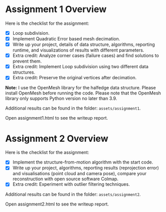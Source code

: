 # Assignment 1 Overview

Here is the checklist for the assignment:

- [x] Loop subdivision.
- [x] Implement Quadratic Error based mesh decimation.
- [x] Write up your project, details of data structure, algorithms, reporting runtime, and visualizations of results with different parameters.
- [x] Extra credit: Analyze corner cases (failure cases) and find solutions to prevent them.
- [x] Extra credit: Implement Loop subdivision using two different data structures.
- [x] Extra credit: Preserve the original vertices after decimation.

**Note:** I use the OpenMesh library for the halfedge data structure. Please install OpenMesh before running the code. Please note that the OpenMesh library only supports Python version no later than 3.9.

Additional results can be found in the folder: `assets/assignment1`.

Open assignment1.html to see the writeup report.


# Assignment 2 Overview

Here is the checklist for the assignment:

- [x] Implement the structure-from-motion algorithm with the start code.
- [x] Write up your project, algorithms, reporting results (reprojection error) and visualisations (point cloud and camera pose), compare your reconstruction with open source software Colmap.
- [x] Extra credit: Experiment with outlier filtering techniques. 

Additional results can be found in the folder: `assets/assignment2`.

Open assignment2.html to see the writeup report.
